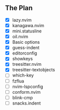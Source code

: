 ## The Plan

 - [x] lazy.nvim
 - [x] kanagawa.nvim
 - [x] mini.statusline
 - [x] oil.nvim
 - [x] Basic options
 - [x] guess-indent
 - [x] editorconfig
 - [x] showkeys
 - [x] treesitter.nvim
 - [x] treesitter-textobjects
 - [ ] which-key
 - [ ] fzflua
 - [ ] nvim-lspconfig
 - [ ] conform.nvim
 - [ ] blink-cmp
 - [ ] snacks.indent
